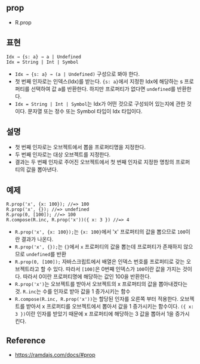 ## prop
- R.prop

## 표현
```
Idx → {s: a} → a | Undefined
Idx = String | Int | Symbol
```
- `Idx → {s: a} → (a | Undefined)` 구성으로 봐야 한다.
- 첫 번째 인자로는 인덱스(Idx)를 받는다. `{s: a}`에서 지정한 Idx에 해당하는 s 프로퍼티를 선택하여 값 a를 반환한다. 하지만 프로퍼티가 없다면 `undefined`를 반환한다.
- `Idx = String | Int | Symbol`는 Idx가 어떤 것으로 구성되어 있는지에 관한 것이다. 문자열 또는 정수 또는 Symbol 타입이 Idx 타입이다.

## 설명
- 첫 번째 인자로는 오브젝트에서 뽑을 프로퍼티명을 지정한다.
- 두 번째 인자로는 대상 오브젝트를 지정한다.
- 결과는 두 번째 인자로 주어진 오브젝트에서 첫 번째 인자로 지정한 명칭의 프로퍼티의 값을 뽑아낸다.

## 예제
```
R.prop('x', {x: 100}); //=> 100
R.prop('x', {}); //=> undefined
R.prop(0, [100]); //=> 100
R.compose(R.inc, R.prop('x'))({ x: 3 }) //=> 4
```
- `R.prop('x', {x: 100});`는 `{x: 100}`에서 'x' 프로퍼티의 값을 뽑으므로 `100`이란 결과가 나온다.
- `R.prop('x', {});`는 `{}`에서 `x` 프로퍼티의 값을 뽑는데 프로퍼티가 존재하지 않으므로 `undefined`를 반환
- `R.prop(0, [100]);` 자바스크립트에서 배열은 인덱스 번호를 프로퍼티로 갖는 오브젝트라고 할 수 있다. 따라서 `[100]`은 0번째 인덱스가 `100`이란 값을 가지는 것이다. 따라서 0이란 프로퍼티명에 해당하는 값인 100을 반환한다.
- `R.prop('x')`는 오브젝트를 받아서 오브젝트의 x 프로퍼티의 값을 뽑아내겠다는 것. `R.inc`는 수를 인자로 받아 값을 1 증가시키는 함수
- `R.compose(R.inc, R.prop('x'))`는 할당된 인자를 오른쪽 부터 적용한다. 오브젝트를 받아서 x 프로퍼티를 오브젝트에서 뽑아서 값을 1 증가시키는 함수이다. `({ x: 3 })`이란 인자를 받았기 때문에 x 프로퍼티에 해당하는 3 값을 뽑아서 1을 증가시킨다.

## Reference
- https://ramdajs.com/docs/#prop
